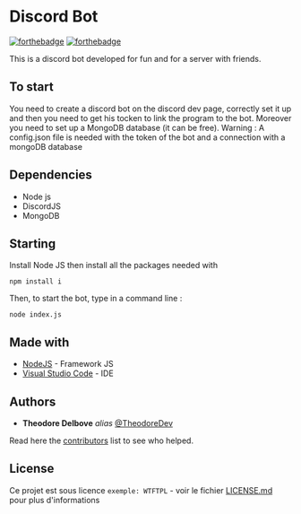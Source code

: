 # Discord Bot

[![forthebadge](http://forthebadge.com/images/badges/built-with-love.svg)](#)  [![forthebadge](http://forthebadge.com/images/badges/powered-by-electricity.svg)](#)

This is a discord bot developed for fun and for a server with friends.

## To start

You need to create a discord bot on the discord dev page, correctly set it up and then you need to get his tocken to link the program to the bot.
Moreover you need to set up a MongoDB database (it can be free).
Warning : A config.json file is needed with the token of the bot and a connection with a mongoDB database

## Dependencies

- Node js
- DiscordJS
- MongoDB

## Starting

Install Node JS then install all the packages needed with

````
npm install i
````

Then, to start the bot, type in a command line :

````
node index.js
````

## Made with

* [NodeJS](https://nodejs.org/en) - Framework JS
* [Visual Studio Code](https://code.visualstudio.com/) - IDE

## Authors

* **Theodore Delbove** _alias_ [@TheodoreDev](https://github.com/theodoredev)

Read here the [contributors](https://github.com/TheodoreDev/JaimeLesFrites_DiscordBot_v2/contributors) list to see who helped.

## License

Ce projet est sous licence ``exemple: WTFTPL`` - voir le fichier [LICENSE.md](LICENSE.md) pour plus d'informations
